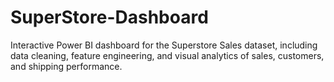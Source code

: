 # SuperStore-Dashboard
Interactive Power BI dashboard for the Superstore Sales dataset, including data cleaning, feature engineering, and visual analytics of sales, customers, and shipping performance.
